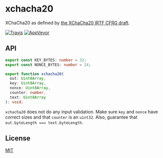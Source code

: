 # xchacha20

XChaCha20 as defined by [the XChaCha20 IRTF CFRG draft](https://tools.ietf.org/html/draft-irtf-cfrg-xchacha-01).

[![Travis](http://img.shields.io/travis/chiefbiiko/xchacha20.svg?style=flat)](http://travis-ci.org/chiefbiiko/xchacha20) [![AppVeyor](https://ci.appveyor.com/api/projects/status/github/chiefbiiko/xchacha20?branch=master&svg=true)](https://ci.appveyor.com/project/chiefbiiko/xchacha20)

## API

``` ts
export const KEY_BYTES: number = 32;
export const NONCE_BYTES: number = 24;

export function xchacha20(
  out: Uint8Array,
  key: Uint8Array,
  nonce: Uint8Array,
  counter: number,
  text: Uint8Array
): void;
```

`xchacha20` does not do any input validation. Make sure `key` and `nonce` have correct sizes and that `counter` is an `uint32`. Also, guarantee that `out.byteLength === text.byteLength`.

## License

[MIT](./LICENSE)